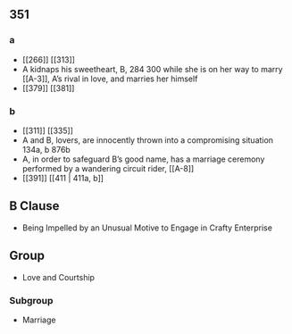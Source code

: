 ## 351
### a
- [[266]] [[313]] 
- A kidnaps his sweetheart, B, 284 300 while she is on her way to marry [[A-3]], A’s rival in love, and marries her himself
- [[379]] [[381]] 

### b
- [[311]] [[335]] 
- A and B, lovers, are innocently thrown into a compromising situation 134a, b 876b
- A, in order to safeguard B’s good name, has a marriage ceremony performed by a wandering circuit rider, [[A-8]]
- [[391]] [[411 | 411a, b]] 

## B Clause
- Being Impelled by an Unusual Motive to Engage in Crafty Enterprise

## Group
- Love and Courtship

### Subgroup
- Marriage


